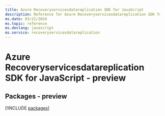 ```yaml
---
title: Azure Recoveryservicesdatareplication SDK for JavaScript
description: Reference for Azure Recoveryservicesdatareplication SDK for JavaScript
ms.date: 03/21/2024
ms.topic: reference
ms.devlang: javascript
ms.service: recoveryservicesdatareplication
---
```

# Azure Recoveryservicesdatareplication SDK for JavaScript - preview
## Packages - preview
[!INCLUDE [packages](recoveryservicesdatareplication-index.md)]